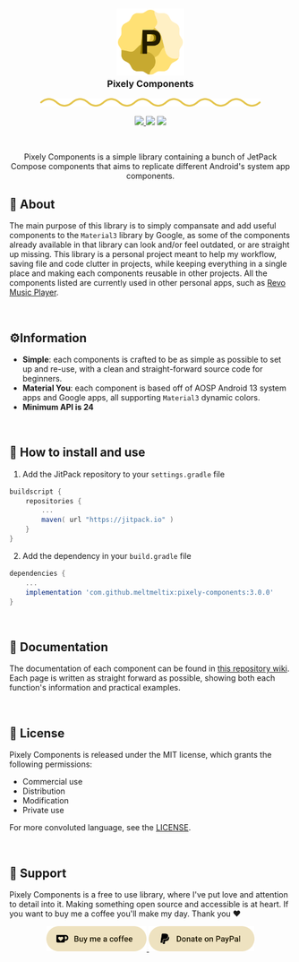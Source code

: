 <h3 align="center">
    <img src="https://raw.githubusercontent.com/alessiocameroni/pixely-components/master/github/Main/Logo.png" width="120" alt="Logo">
	<br/>
    Pixely Components
</h3>

<p align="center">
	<img src="https://raw.githubusercontent.com/alessiocameroni/pixely-components/master/github/Main/Divider.png" height="15"  alt="Divider">
</p>

<p align="center">
	<a href="https://jitpack.io/#meltmeltix/pixely-components">
		<img src="https://img.shields.io/badge/Jitpack-3.0.0-orange?style=for-the-badge">
	</a>
	<a><img src="https://img.shields.io/badge/Jetpack%20Compose-1.6.0 alpha02-blue?style=for-the-badge"></a>
	<a><img src="https://img.shields.io/badge/material3-1.2.0 alpha04-blueviolet?style=for-the-badge"></a>
</p>

<br>

<p align="center">
Pixely Components is a simple library containing a bunch of JetPack Compose components that aims to replicate different Android's system app components.
</p>


## 🤔 About
The main purpose of this library is to simply compansate and add useful components to the `Material3` library by Google, as some of the components already available in that library can look and/or feel outdated, or are straight up missing.
This library is a personal project meant to help my workflow, saving file and code clutter in projects, while keeping everything in a single place and making each components reusable in other projects.
All the components listed are currently used in other personal apps, such as [Revo Music Player](https://github.com/alessiocameroni/RevoMusicPlayer).

<br>

## ⚙️Information
- **Simple**: each components is crafted to be as simple as possible to set up and re-use, with a clean and straight-forward source code for beginners.
- **Material You**: each component is based off of AOSP Android 13 system apps and Google apps, all supporting `Material3` dynamic colors.
- **Minimum API is 24**

<br>

## 🚀 How to install and use
1. Add the JitPack repository to your `settings.gradle` file

```gradle
buildscript {
    repositories {
        ...
        maven( url "https://jitpack.io" )
    }
}
```

2. Add the dependency in your `build.gradle` file

```gradle
dependencies {
    ...
    implementation 'com.github.meltmeltix:pixely-components:3.0.0'
}
```

<br>

## 📖 Documentation
The documentation of each component can be found in [this repository wiki](https://github.com/alessiocameroni/pixely-components/wiki). Each page is written as straight forward as possible, showing both each function's information and practical examples. 

<br>

## 📜 License
Pixely Components is released under the MIT license, which grants the following permissions:
- Commercial use
- Distribution
- Modification
- Private use

For more convoluted language, see the [LICENSE](https://github.com/alessiocameroni/pixely-components/blob/master/LICENSE).

<br>

## 🍵 Support
Pixely Components is a free to use library, where I've put love and attention to detail into it. Making something open source and accessible is at heart.
If you want to buy me a coffee you'll make my day. Thank you ❤️

<p align="center">
	<a href="https://ko-fi.com/meltix">
		<img src="https://raw.githubusercontent.com/alessiocameroni/pixely-components/master/github/Main/kofi.png" height="45"/>
	</a>
	<a href="https://www.paypal.com/donate/?hosted_button_id=HKR9U247TGBQ2">
		<img src="https://raw.githubusercontent.com/alessiocameroni/pixely-components/master/github/Main/paypal.png" height="45"/>
	</a>
</p>
